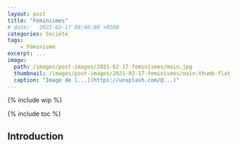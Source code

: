 ```yaml
---
layout: post
title: "Féminismes"
# date:   2021-02-17 08:46:00 +0200
categories: Société
tags:
    - Féminisme
excerpt: ...
image:
  path: /images/post-images/2021-02-17-feminismes/main.jpg
  thumbnail: /images/post-images/2021-02-17-feminismes/main-thumb-flat.jpg
  caption: "Image de [...](https://unsplash.com/@...)"
---
```


{% include wip %}

{% include toc %}

## Introduction

